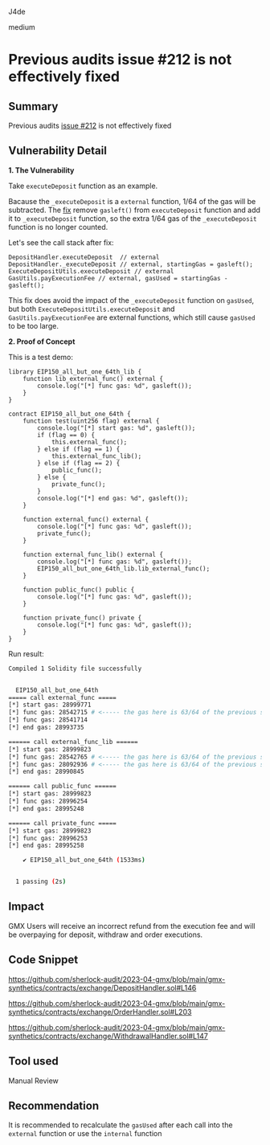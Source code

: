 J4de

medium

# Previous audits issue #212 is not effectively fixed

## Summary

Previous audits [issue #212](https://github.com/sherlock-audit/2023-02-gmx-judging/issues/212) is not effectively fixed

## Vulnerability Detail

**1. The Vulnerability**

Take `executeDeposit` function as an example.

Bacause the `_executeDeposit` is a `external` function, 1/64 of the gas will be subtracted. The [fix](https://github.com/gmx-io/gmx-synthetics/pull/119/commits/d9c55dc67f54437bdbd7c740c3e61fd54a80a194) remove `gasleft()` from `executeDeposit` function and add it to `_executeDeposit` function, so the extra 1/64 gas of the `_executeDeposit` function is no longer counted.

Let's see the call stack after fix:

```text
DepositHandler.executeDeposit  // external
DepositHandler._executeDeposit // external, startingGas = gasleft();
ExecuteDepositUtils.executeDeposit // external
GasUtils.payExecutionFee // external, gasUsed = startingGas - gasleft();
```

This fix does avoid the impact of the `_executeDeposit` function on `gasUsed`, but both `ExecuteDepositUtils.executeDeposit` and `GasUtils.payExecutionFee` are external functions, which still cause `gasUsed` to be too large.

**2. Proof of Concept**

This is a test demo:

```solidity
library EIP150_all_but_one_64th_lib {
    function lib_external_func() external {
        console.log("[*] func gas: %d", gasleft());
    }
}

contract EIP150_all_but_one_64th {
    function test(uint256 flag) external {
        console.log("[*] start gas: %d", gasleft());
        if (flag == 0) {
            this.external_func();
        } else if (flag == 1) {
            this.external_func_lib();
        } else if (flag == 2) {
            public_func();
        } else {
            private_func();
        }
        console.log("[*] end gas: %d", gasleft());
    }

    function external_func() external {
        console.log("[*] func gas: %d", gasleft());
        private_func();
    }

    function external_func_lib() external {
        console.log("[*] func gas: %d", gasleft());
        EIP150_all_but_one_64th_lib.lib_external_func();
    }

    function public_func() public {
        console.log("[*] func gas: %d", gasleft());
    }

    function private_func() private {
        console.log("[*] func gas: %d", gasleft());
    }
}
```

Run result:

```bash
Compiled 1 Solidity file successfully


  EIP150_all_but_one_64th
===== call external_func =====
[*] start gas: 28999771
[*] func gas: 28542715 # <----- the gas here is 63/64 of the previous step
[*] func gas: 28541714
[*] end gas: 28993735

====== call external_func_lib ======
[*] start gas: 28999823
[*] func gas: 28542765 # <----- the gas here is 63/64 of the previous step
[*] func gas: 28092936 # <----- the gas here is 63/64 of the previous step
[*] end gas: 28990845

====== call public_func ======
[*] start gas: 28999823
[*] func gas: 28996254
[*] end gas: 28995248

====== call private_func =====
[*] start gas: 28999823
[*] func gas: 28996253
[*] end gas: 28995258

    ✔ EIP150_all_but_one_64th (1533ms)


  1 passing (2s)
```

## Impact

GMX Users will receive an incorrect refund from the execution fee and will be overpaying for deposit, withdraw and order executions.

## Code Snippet

https://github.com/sherlock-audit/2023-04-gmx/blob/main/gmx-synthetics/contracts/exchange/DepositHandler.sol#L146

https://github.com/sherlock-audit/2023-04-gmx/blob/main/gmx-synthetics/contracts/exchange/OrderHandler.sol#L203

https://github.com/sherlock-audit/2023-04-gmx/blob/main/gmx-synthetics/contracts/exchange/WithdrawalHandler.sol#L147

## Tool used

Manual Review

## Recommendation

It is recommended to recalculate the `gasUsed` after each call into the `external` function or use the `internal` function